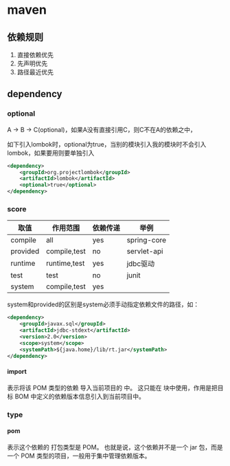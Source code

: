 # maven

## 依赖规则

1. 直接依赖优先
2. 先声明优先
3. 路径最近优先

## dependency

### optional

A -> B -> C(optional)，如果A没有直接引用C，则C不在A的依赖之中，

如下引入lombok时，optional为true，当别的模块引入我的模块时不会引入lombok，如果要用则要单独引入
```xml
<dependency>
    <groupId>org.projectlombok</groupId>
    <artifactId>lombok</artifactId>
    <optional>true</optional>
</dependency>
```

### score

| 取值     | 作用范围     | 依赖传递 | 举例        |
| -------- | ------------ | -------- | ----------- |
| compile  | all          | yes      | spring-core |
| provided | compile,test | no       | servlet-api |
| runtime  | runtime,test | yes      | jdbc驱动    |
| test     | test         | no       | junit       |
| system   | compile,test | yes      |             |


system和provided的区别是system必须手动指定依赖文件的路径，如：
```xml
<dependency>
    <groupId>javax.sql</groupId>
    <artifactId>jdbc-stdext</artifactId>
    <version>2.0</version>
    <scope>system</scope>
    <systemPath>${java.home}/lib/rt.jar</systemPath>
</dependency>
```

#### <scope>import</scope>

表示将该 POM 类型的依赖 导入当前项目的 <dependencyManagement> 中。
这只能在 <dependencyManagement> 块中使用，作用是把目标 BOM 中定义的依赖版本信息引入到当前项目中。

### type

#### <type>pom</type>

表示这个依赖的 打包类型是 POM。
也就是说，这个依赖并不是一个 jar 包，而是一个 POM 类型的项目，一般用于集中管理依赖版本。



